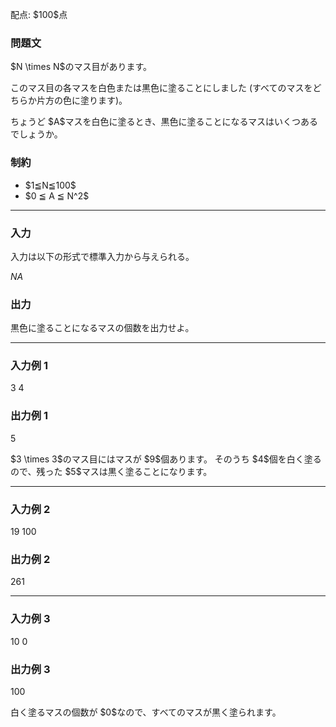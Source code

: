 
<div>

<span>

<span>

<p>
配点: $100$点
</p>

<div>

<section>

### **問題文**

<p>
$N \times N$のマス目があります。
</p>

<p>
このマス目の各マスを白色または黒色に塗ることにしました (すべてのマスをどちらか片方の色に塗ります)。
</p>

<p>
ちょうど $A$マスを白色に塗るとき、黒色に塗ることになるマスはいくつあるでしょうか。
</p>

</section>

</div>

<div>

<section>

### **制約**

<ul>

<li>
$1≦N≦100$
</li>

<li>
$0 ≦ A ≦ N^2$
</li>

</ul>

</section>

</div>

---

<div>

<div>

<section>

### **入力**

<p>
入力は以下の形式で標準入力から与えられる。
</p>

<div>

$N$$A$
</div>

</section>

</div>

<div>

<section>

### **出力**

<p>
黒色に塗ることになるマスの個数を出力せよ。
</p>

</section>

</div>

</div>

---

<div>

<section>

### **入力例 1**

<div>

3
4

</div>

</section>

</div>

<div>

<section>

### **出力例 1**

<div>

5

</div>

<p>
$3 \times 3$のマス目にはマスが $9$個あります。
そのうち $4$個を白く塗るので、残った $5$マスは黒く塗ることになります。
</p>

</section>

</div>

---

<div>

<section>

### **入力例 2**

<div>

19
100

</div>

</section>

</div>

<div>

<section>

### **出力例 2**

<div>

261

</div>

</section>

</div>

---

<div>

<section>

### **入力例 3**

<div>

10
0

</div>

</section>

</div>

<div>

<section>

### **出力例 3**

<div>

100

</div>

<p>
白く塗るマスの個数が $0$なので、すべてのマスが黒く塗られます。
</p>

</section>

</div>

</span>

</span>

</div>
